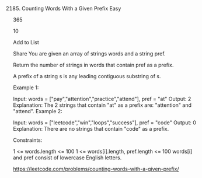 2185. Counting Words With a Given Prefix
Easy

365

10

Add to List

Share
You are given an array of strings words and a string pref.

Return the number of strings in words that contain pref as a prefix.

A prefix of a string s is any leading contiguous substring of s.

 

Example 1:

Input: words = ["pay","attention","practice","attend"], pref = "at"
Output: 2
Explanation: The 2 strings that contain "at" as a prefix are: "attention" and "attend".
Example 2:

Input: words = ["leetcode","win","loops","success"], pref = "code"
Output: 0
Explanation: There are no strings that contain "code" as a prefix.
 

Constraints:

1 <= words.length <= 100
1 <= words[i].length, pref.length <= 100
words[i] and pref consist of lowercase English letters.

https://leetcode.com/problems/counting-words-with-a-given-prefix/
